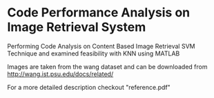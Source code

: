 Code Performance Analysis on Image Retrieval System
===================================================

Performing Code Analysis on Content Based Image Retrieval SVM Technique and examined feasibility with KNN using MATLAB

Images are taken from the wang dataset and can be downloaded from http://wang.ist.psu.edu/docs/related/

For a more detailed description checkout "reference.pdf"

